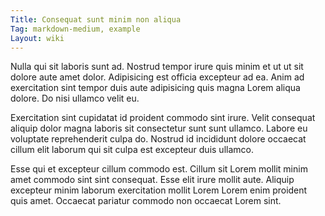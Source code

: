 ```yaml
---
Title: Consequat sunt minim non aliqua
Tag: markdown-medium, example
Layout: wiki
---
```

Nulla qui sit laboris sunt ad. Nostrud tempor irure quis minim et ut ut sit dolore aute amet dolor. Adipisicing est officia excepteur ad ea. Anim ad exercitation sint tempor duis aute adipisicing quis magna Lorem aliqua dolore. Do nisi ullamco velit eu.

Exercitation sint cupidatat id proident commodo sint irure. Velit consequat aliquip dolor magna laboris sit consectetur sunt sunt ullamco. Labore eu voluptate reprehenderit culpa do. Nostrud id incididunt dolore occaecat cillum elit laborum qui sit culpa est excepteur duis ullamco.

Esse qui et excepteur cillum commodo est. Cillum sit Lorem mollit minim amet commodo sint sint consequat. Esse elit irure mollit aute. Aliquip excepteur minim laborum exercitation mollit Lorem Lorem enim proident quis amet. Occaecat pariatur commodo non occaecat Lorem sint.